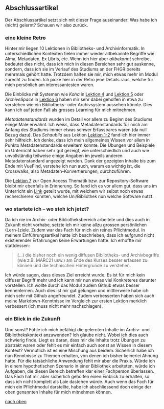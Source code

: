 ## Abschlussartikel
Der Abschlussartikel setzt sich mit dieser Frage auseinander: Was habe ich (nicht) gelernt? Schauen wir also zurück.

### eine kleine Retro
Hinter mir liegen 10 Lektionen in Bibliotheks- und Archivinformatik. In unterschiedlichen Kontexten fielen immer wieder altbekannte Begriffe wie Alma, Metadaten, Ex Libris, etc. Wenn ich hier aber _altbekannt_ schreibe, bedeutet dies nicht, dass ich mich in diesen Bereichen sehr gut auskenne, sondern, dass ich sie im Verlauf des Studiums an der FHGR bereits mehrmals gehört hatte. Trotzdem halfen sie mir, mich etwas mehr im Modul zurecht zu finden. Ich picke hier in der Retro jene Details raus, welche für mich persönlich am interessantesten waren.

Die Einblicke mit Systemen wie *Koha* in [Lektion 4](https://sabs135.github.io/Lerntagebuch-BAIN/content/lektion4.html) und [Lektion 5](https://sabs135.github.io/Lerntagebuch-BAIN/content/lektion6.html) oder *ArchiveSpace* in [Lektion 6](https://sabs135.github.io/Lerntagebuch-BAIN/content/lektion6.html) haben mir sehr dabei geholfen in etwa zu verstehen wie ein Bibliotheks- oder Archivsystem aussehen könnte. Dies kann ich auf jeden Fall als grosses Learning für mich mitnehmen. 

*Metadatenstandards* wurden im Detail vor allem zu Beginn des Studiums einige Male erwähnt. Ich weiss, dass Metadatenstandards für mich am Anfang des Studiums immer etwas schwer Erfassbares waren (da null Bezug dazu). Das *Schaubild* aus Lektion [Lektion 1-2]([https://sabs135.github.io/Lerntagebuch-BAIN/content/lektion1-2.html) fand ich hier immer sehr hilfreich. Ich denke, dass ich mein allgemeines Wissen vor allem in Punkto Metadatenstandards erweitern konnte. Die Übungen und Beispiele im Unterricht haben sehr gut gezeigt, wie unterschiedlich und auch wie unvollständig teilweise einige Angaben im jeweils anderen Metadatenstandard angezeigt werden. Dank der gezeigten Inhalte bis zum Ende mit VueFind, verstehe ich nun auch, warum es wichtig ist, die Crosswalks, also Metadaten-Konvertierungen, durchzuführen.

Die [Lektion 7]([https://sabs135.github.io/Lerntagebuch-BAIN/content/lektion7.html) zur Open Access Thematik bzw. zur Repository-Software bleibt mir ebenfalls in Erinnerung. So fand ich es vor allem gut, dass uns im Unterricht ein [Link](https://v2.sherpa.ac.uk/view/repository_by_country/Switzerland.software_name.html) geteilt wurde, mit welchem wir selbst noch etwas recherchieren konnten, welche Uni/Bibliothek nun welche Software nutzt. 

### wo startete ich – wo steh ich jetzt?
Da ich nie im Archiv- oder Bibliotheksbereich arbeitete und dies auch in Zukunft nicht vorhabe, setzte ich mir keine allzu grossen persönlichen (Lern-)ziele. Zudem war das Fach für mich ein reines Pflichtmodul. In meinem Einführungsartikel hatte ich beschrieben, dass ich aufgrund nicht existierender Erfahrungen keine Erwartungen hatte. Ich erhoffte mir stattdessen:  
> (...) die bisher noch ein wenig diffusen Bibliotheks- und Archivbegriffe (wie z.B. MARC21 usw.) am Ende des Kurses besser erfassen zu können und die technischen Hintergründe zu verstehen.  
  
Ich würde sagen, dass dieses Ziel erreicht wurde. Es ist für mich kein diffuser Begriff mehr und ich kann mir nun etwas viel Konkreteres darunter vorstellen. Ich wollte durch das Modul zudem Github etwas besser kennenlernen. Auch dies ist mir gut gelungen und mittlerweile habe ich mich sehr mit Github angefreundet. Zudem verbesserten haben sich auch meine Markdown-Kenntnisse im Vergleich zur ersten Lektion merklich verbessert (ich muss nicht mehr nachschlagen). 

### ein Blick in die Zukunft
Und sonst? Fühle ich mich befähigt die gelernten Inhalte im Archiv- und Bibliothekskontext anzuwenden? Ich glaube nicht. Wobei ich dies auch schwierig finde. Liegt es daran, dass  mir die Inhalte trotz Übungen zu abstrakt waren oder fehlt es mir einfach auch sonst an Wissen in diesem Kontext? Vermutlich ist es eine Mischung aus beidem. Sicherlich habe ich nun Kenntnisse zu Themen erhalten, von denen ich bisher keinerlei Ahnung hatte. Für die tatsächliche Anwendung fehlt mir aber die Praxis. Würde ich in einem hypothetischen Szenario in einer Bibliothek arbeiteten, würde ich Aufgaben, die diesen Bereich betreffen klar einer Fachperson überlassen. Das Fach hat mir aber sicherlich geholfen einen Einblick zu erhalten, so dass ich nicht komplett als Laie dastehen würde. Auch wenn das Fach für mich ein Pflichtmodul darstellte, habe ich abschliessend doch einige der oben genannten Inhalte für mich mitnehmen können. 

[nach oben](#abschlussartikel)
